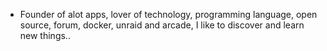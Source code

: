 - Founder of alot apps, lover of technology, programming language, open source, forum, docker, unraid and arcade, I like to discover and learn new things..
  <br>







































































































































































































































































































































































































































































































































































































































































































































































































































































































































































































































































































































































































































































































































































































































































































































































































































































































































































































































































































































































































































































































